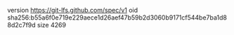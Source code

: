 version https://git-lfs.github.com/spec/v1
oid sha256:b55a6f0e719e229aece1d26aef47b59b2d3060b9171cf544be7ba1d88d2c7f9d
size 4269
